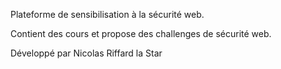 Plateforme de sensibilisation à la sécurité web.

Contient des cours et propose des challenges de sécurité web.

Développé par Nicolas Riffard la Star